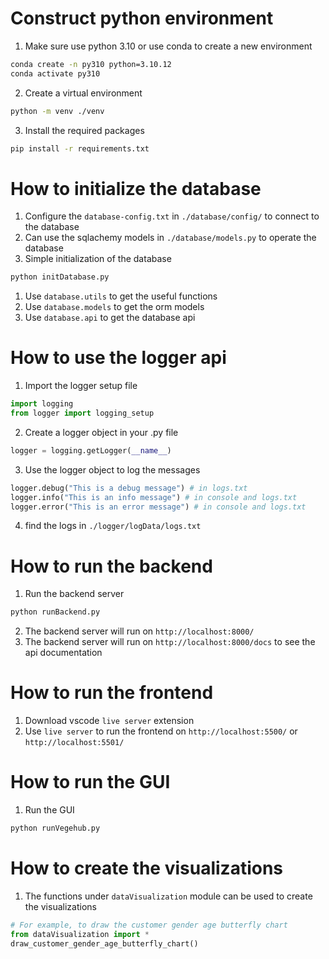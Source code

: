 # Construct python environment
1. Make sure use python 3.10 or use conda to create a new environment
```bash
conda create -n py310 python=3.10.12
conda activate py310
```
2. Create a virtual environment
```bash
python -m venv ./venv
```
3. Install the required packages
```bash
pip install -r requirements.txt
```

# How to initialize the database
1. Configure the `database-config.txt` in `./database/config/` to connect to the database
2. Can use the sqlachemy models in `./database/models.py` to operate the database
3. Simple initialization of the database
```bash
python initDatabase.py
```
1. Use `database.utils` to get the useful functions
2. Use `database.models` to get the orm models
3. Use `database.api` to get the database api

# How to use the logger api
1. Import the logger setup file
```python
import logging
from logger import logging_setup
```
2. Create a logger object in your .py file
```python
logger = logging.getLogger(__name__)
```
3. Use the logger object to log the messages
```python
logger.debug("This is a debug message") # in logs.txt
logger.info("This is an info message") # in console and logs.txt
logger.error("This is an error message") # in console and logs.txt
```
4. find the logs in `./logger/logData/logs.txt`

# How to run the backend
1. Run the backend server
```bash
python runBackend.py
```
2. The backend server will run on `http://localhost:8000/`
3. The backend server will run on `http://localhost:8000/docs` to see the api documentation

# How to run the frontend
1. Download vscode `live server` extension
2. Use `live server` to run the frontend on `http://localhost:5500/` or `http://localhost:5501/`

# How to run the GUI
1. Run the GUI
```bash
python runVegehub.py
```

# How to create the visualizations
1. The functions under `dataVisualization` module can be used to create the visualizations
```python
# For example, to draw the customer gender age butterfly chart
from dataVisualization import *
draw_customer_gender_age_butterfly_chart()
```